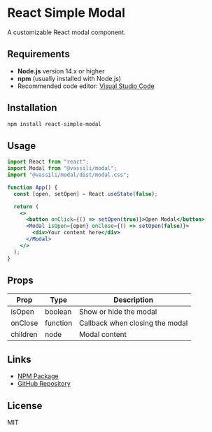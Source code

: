 # React Simple Modal

A customizable React modal component.

## Requirements

- **Node.js** version 14.x or higher
- **npm** (usually installed with Node.js)
- Recommended code editor: [Visual Studio Code](https://code.visualstudio.com/)

## Installation

```bash
npm install react-simple-modal
```

## Usage

```jsx
import React from "react";
import Modal from "@vassili/modal";
import "@vassili/modal/dist/modal.css";

function App() {
  const [open, setOpen] = React.useState(false);

  return (
    <>
      <button onClick={() => setOpen(true)}>Open Modal</button>
      <Modal isOpen={open} onClose={() => setOpen(false)}>
        <div>Your content here</div>
      </Modal>
    </>
  );
}
```

## Props

| Prop     | Type     | Description                     |
| -------- | -------- | ------------------------------- |
| isOpen   | boolean  | Show or hide the modal          |
| onClose  | function | Callback when closing the modal |
| children | node     | Modal content                   |

## Links

- [NPM Package](https://www.npmjs.com/package/react-simple-modal-by-vassili-langlois)
- [GitHub Repository](https://github.com/ton-username/react-simple-modal)

## License

MIT

